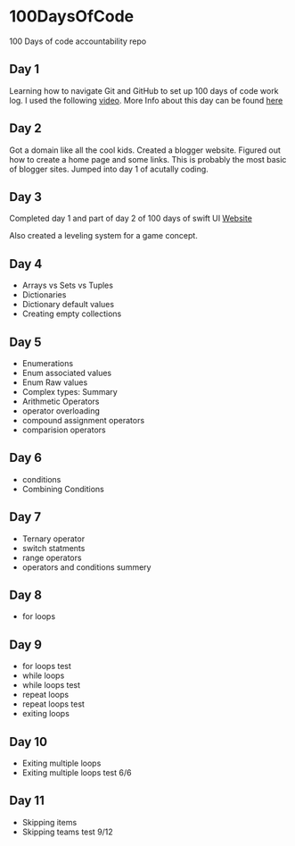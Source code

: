 # 100DaysOfCode
100 Days of code accountability repo

## Day 1
Learning how to navigate Git and GitHub to set up 100 days of code work log.
I used the following [video](https://www.youtube.com/watch?v=qzdRE7Uw4-M).
More Info about this day can be found [here](Day1/Day1.md)

## Day 2
Got a domain like all the cool kids. Created a blogger website. Figured out how to create a home page and some links. This is probably the most basic of blogger sites. Jumped into day 1 of acutally coding. 

## Day 3
Completed day 1 and part of day 2 of 100 days of swift UI [Website](https://www.hackingwithswift.com/100)

Also created a leveling system for a game concept. 

## Day 4
- Arrays vs Sets vs Tuples
- Dictionaries
- Dictionary default values
- Creating empty collections

## Day 5
- Enumerations
- Enum associated values
- Enum Raw values
- Complex types: Summary
- Arithmetic Operators
- operator overloading
- compound assignment operators
- comparision operators

## Day 6
- conditions
- Combining Conditions

## Day 7
- Ternary operator
- switch statments
- range operators
- operators and conditions summery


## Day 8 
- for loops

## Day 9
- for loops test
- while loops
- while loops test
- repeat loops
- repeat loops test
- exiting loops

## Day 10
- Exiting multiple loops
- Exiting multiple loops test 6/6

## Day 11
- Skipping items
- Skipping teams test 9/12